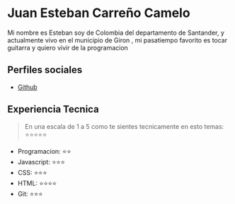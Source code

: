 # Juan Esteban Carreño Camelo

Mi nombre es Esteban soy de Colombia del departamento de Santander, y actualmente vivo en el municipio de Giron , mi pasatiempo favorito es tocar guitarra y quiero vivir de la programacion

## Perfiles sociales
- [Github](https://github.com/jsEstebanjs)

## Experiencia Tecnica
> En una escala de 1 a 5 como te sientes tecnicamente en esto temas:  ⭐️⭐️⭐️⭐️⭐️

- Programacion: ⭐️⭐️
- Javascript: ⭐️⭐️⭐️
- CSS: ⭐️⭐️⭐️
- HTML: ⭐️⭐️⭐️⭐️
- Git: ⭐️⭐️⭐️